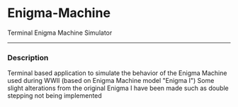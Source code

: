 # Enigma-Machine
Terminal Enigma Machine Simulator

---------------
### Description
   Terminal based application to simulate the behavior of the Enigma Machine used during WWII (based on Enigma Machine model "Enigma I")
   Some slight alterations from the original Enigma I have been made such as double stepping not being implemented
